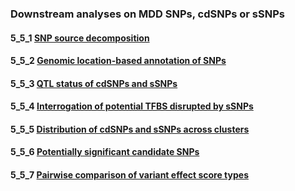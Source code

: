 ### Downstream analyses on MDD SNPs, cdSNPs or sSNPs

#### 5_5_1 [SNP source decomposition]()

#### 5_5_2 [Genomic location-based annotation of SNPs]()

#### 5_5_3 [QTL status of cdSNPs and sSNPs]()

#### 5_5_4 [Interrogation of potential TFBS disrupted by sSNPs]()

#### 5_5_5 [Distribution of cdSNPs and sSNPs across clusters]()

#### 5_5_6 [Potentially significant candidate SNPs]()

#### 5_5_7 [Pairwise comparison of variant effect score types]()
